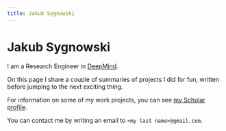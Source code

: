 ```yaml
---
title: Jakub Sygnowski
---
```


Jakub Sygnowski
==========

I am a Research Engineer in [DeepMind](deepmind.com).

On this page I share a couple of summaries of projects I did for fun, written before jumping to the next exciting thing.

For information on some of my work projects, you can see [my Scholar profile](https://scholar.google.com/citations?user=_Iz9Z0sAAAAJ).

You can contact me by writing an email to `<my last name>@gmail.com`.
